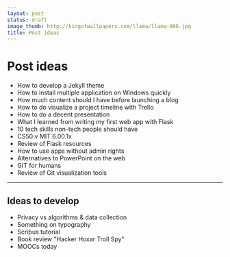 ```yaml
---
layout: post
status: draft
image_thumb: http://kingofwallpapers.com/llama/llama-006.jpg
title: Post ideas
---
```

# Post ideas

* How to develop a Jekyll theme
* How to install multiple application on Windows quickly
* How much content should I have before launching a blog
* How to do visualize a project timeline with Trello
* How to do a decent presentation
* What I learned from writing my first web app with Flask
* 10 tech skills non-tech people should have
* CS50 v MIT 6.00.1x
* Review of Flask resources
* How to use apps without admin rights
* Alternatives to PowerPoint on the web
* GIT for humans
* Review of Git visualization tools



-----------------------------------------------------
## Ideas to develop

* Privacy vs algorithms & data collection
* Something on typography
* Scribus tutorial
* Book review "Hacker Hoxar Troll Spy"
* MOOCs today